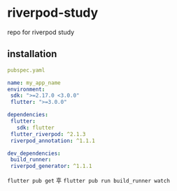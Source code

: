 # riverpod-study
 repo for riverpod study

## installation
 ```yml
 pubspec.yaml
 
name: my_app_name
environment:
  sdk: ">=2.17.0 <3.0.0"
  flutter: ">=3.0.0"

dependencies:
  flutter:
    sdk: flutter
  flutter_riverpod: ^2.1.3
  riverpod_annotation: ^1.1.1

dev_dependencies:
  build_runner:
  riverpod_generator: ^1.1.1
 ```
 `flutter pub get` 후 `flutter pub run build_runner watch`
